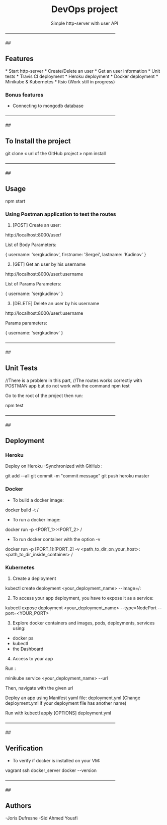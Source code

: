 <h1 align="center">DevOps project</h1>
<p align="center">
  Simple http-server with user API
</p>

<p>—————————————————————————</p>
##<h2> Features</h2>
* Start http-server
* Create/Delete an user
* Get an user information
* Unit tests
* Travis CI deployment
* Heroku deployment
* Docker deployment
* Minikube & Kubernetes
* Itsio (Work still in progress)

### Bonus features
* Connecting to mongodb database

<p>—————————————————————————</p>
##<h2> To Install the project</h2>

git clone « url of the GitHub project »
npm install

<p>—————————————————————————</p>
##<h2> Usage</h2>

npm start


### Using Postman application to test the routes

1. [POST] Create an user:

http://localhost:8000/user/

List of Body Parameters:

{
  username: 'sergkudinov',
  firstname: 'Sergei',
  lastname: 'Kudinov'
}


2. [GET] Get an user by his username

http://localhost:8000/user/:username

List of Params Parameters:

{
  username: 'sergkudinov'
}



3. [DELETE] Delete an user by his username

http://localhost:8000/user/:username

Params parameters:

{
  username: 'sergkudinov'
}

<p>—————————————————————————</p>
##<h2> Unit Tests</h2>
//There is a problem in this part,
//The routes works correctly with POSTMAN app but do not work with the command npm test

Go to the root of the project then run:

npm test

<p>—————————————————————————</p>
##<h2> Deployment</h2>

### Heroku
Deploy on Heroku -Synchronized with GitHub :

git add --all
git commit -m "commit message"
git push heroku master


### Docker

* To build a docker image:

docker build -t <docker-account-name>/<custom-image-name>

* To run a docker image:

docker run -p <PORT_1>:<PORT_2> <docker-account-name>/<custom-image-name>

* To run docker container with the option -v

docker run -p [PORT_1]:[PORT_2] -v
<path_to_dir_on_your_host>:<path_to_dir_inside_container> <your name>/<image name>

### Kubernetes

1. Create a deployment

kubectl create deployment <your_deployment_name> --image=<username>/<imagename>:<tag>


2. To access your app deployment, you have to expose it as a service:

kubectl expose deployment <your_deployment_name> --type=NodePort --port=<YOUR_PORT>


3. Explore docker containers and images, pods, deployments, services using:

- docker ps
- kubectl
- the Dashboard

4. Access to your app

Run :

minikube service <your_deployment_name> --url

Then, navigate with the given url

Deploy an app using Manifest yaml file: deployment.yml (Change deployment.yml if your deployment file has another name)

Run with kubectl apply [OPTIONS] deployment.yml

<p>—————————————————————————</p>
##<h2> Verification</h2>

* To verify if docker is installed on your VM:

vagrant ssh docker_server
docker --version

<p>—————————————————————————</p>
##<h2> Authors</h2>
-Joris Dufresne  
-Sid Ahmed Yousfi
